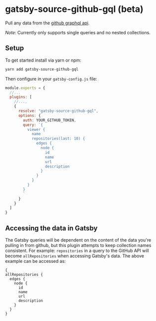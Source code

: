 # gatsby-source-github-gql (beta)

Pull any data from the [github graphql api](https://developer.github.com/v4/).

_Note_: Currently only supports single queries and no nested collections.

## Setup

To get started install via yarn or npm:

```bash
yarn add gatsby-source-github-gql
```

Then configure in your `gatsby-config.js` file:

```js
module.exports = {
  //...
  plugins: [
    //...,
    {
      resolve: "gatsby-source-github-gql",
      options: {
        auth: YOUR_GITHUB_TOKEN,
        query: `{
          viewer {
            name
            repositories(last: 10) {
              edges {
                node {
                  id
                  name
                  url
                  description
                }
              }
            }
          }
        }
        `
      }
    }
  ]
}
```

## Accessing the data in Gatsby

The Gatsby queries will be dependent on the content of the data you're pulling in from github, but this plugin attempts to keep collection names consistent. For example: `repositories` in a query to the GitHub API will become `allRepositories` when accessing Gatsby's data. The above example can be accessed as:

```
{
allRepositories {
  edges {
    node {
      id
      name
      url
      description
    }
  }
}
```
